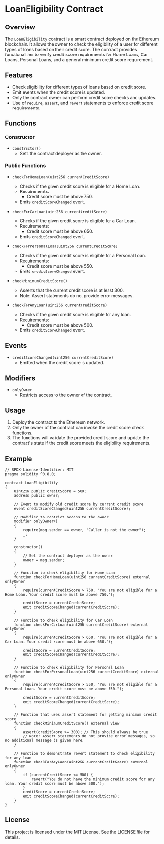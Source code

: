 # LoanEligibility Contract

## Overview

The `LoanEligibility` contract is a smart contract deployed on the Ethereum blockchain. It allows the owner to check the eligibility of a user for different types of loans based on their credit score. The contract provides functionalities to verify credit score requirements for Home Loans, Car Loans, Personal Loans, and a general minimum credit score requirement.

## Features

- Check eligibility for different types of loans based on credit score.
- Emit events when the credit score is updated.
- Only the contract owner can perform credit score checks and updates.
- Use of `require`, `assert`, and `revert` statements to enforce credit score requirements.

## Functions

### Constructor

- `constructor()`
  - Sets the contract deployer as the owner.

### Public Functions

- `checkForHomeLoan(uint256 currentCreditScore)`
  - Checks if the given credit score is eligible for a Home Loan.
  - Requirements:
    - Credit score must be above 750.
  - Emits `creditScoreChanged` event.

- `checkForCarLoan(uint256 currentCreditScore)`
  - Checks if the given credit score is eligible for a Car Loan.
  - Requirements:
    - Credit score must be above 650.
  - Emits `creditScoreChanged` event.

- `checkForPersonalLoan(uint256 currentCreditScore)`
  - Checks if the given credit score is eligible for a Personal Loan.
  - Requirements:
    - Credit score must be above 550.
  - Emits `creditScoreChanged` event.

- `checkMinimumCreditScore()`
  - Asserts that the current credit score is at least 300.
  - Note: Assert statements do not provide error messages.

- `checkForAnyLoan(uint256 currentCreditScore)`
  - Checks if the given credit score is eligible for any loan.
  - Requirements:
    - Credit score must be above 500.
  - Emits `creditScoreChanged` event.

## Events

- `creditScoreChanged(uint256 currentCreditScore)`
  - Emitted when the credit score is updated.

## Modifiers

- `onlyOwner`
  - Restricts access to the owner of the contract.

## Usage

1. Deploy the contract to the Ethereum network.
2. Only the owner of the contract can invoke the credit score check functions.
3. The functions will validate the provided credit score and update the contract's state if the credit score meets the eligibility requirements.

## Example

```solidity
// SPDX-License-Identifier: MIT
pragma solidity ^0.8.0;

contract LoanEligibility 
{
    uint256 public creditScore = 500;
    address public owner;

    // Event to modify old credit score by current credit score
    event creditScoreChanged(uint256 currentCreditScore);

    // Modifier to restrict access to the owner
    modifier onlyOwner() 
    {
        require(msg.sender == owner, "Caller is not the owner");
        _;
    }

    constructor() 
    {
        // Set the contract deployer as the owner
        owner = msg.sender;
    }

    // Function to check eligibility for Home Loan
    function checkForHomeLoan(uint256 currentCreditScore) external onlyOwner 
    {
        require(currentCreditScore > 750, "You are not eligible for a Home Loan. Your credit score must be above 750.");

        creditScore = currentCreditScore;
        emit creditScoreChanged(currentCreditScore);
    }

    // Function to check eligibility for Car Loan
    function checkForCarLoan(uint256 currentCreditScore) external onlyOwner 
    {
        require(currentCreditScore > 650, "You are not eligible for a Car Loan. Your credit score must be above 650.");

        creditScore = currentCreditScore;
        emit creditScoreChanged(currentCreditScore);
    }

    // Function to check eligibility for Personal Loan
    function checkForPersonalLoan(uint256 currentCreditScore) external onlyOwner
    {
        require(currentCreditScore > 550, "You are not eligible for a Personal Loan. Your credit score must be above 550.");

        creditScore = currentCreditScore;
        emit creditScoreChanged(currentCreditScore);
    }

    // Function that uses assert statement for getting minimum credit score
    function checkMinimumCreditScore() external view 
    {
        assert(creditScore >= 300); // This should always be true
        // Note: Assert statements do not provide error messages, so no additional message is given here.
    }

    // Function to demonstrate revert statement to check eligibility for any loan
    function checkForAnyLoan(uint256 currentCreditScore) external onlyOwner 
    {
        if (currentCreditScore <= 500) {
            revert("You do not have the minimum credit score for any loan. Your credit score must be above 500.");
        }
        creditScore = currentCreditScore;
        emit creditScoreChanged(currentCreditScore);
    }
}
```

## License

This project is licensed under the MIT License. See the LICENSE file for details.
